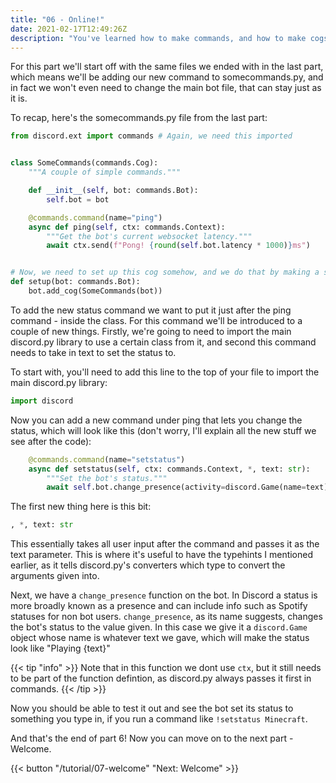 ```yaml
---
title: "06 - Online!"
date: 2021-02-17T12:49:26Z
description: "You've learned how to make commands, and how to make cogs, so now that you know how to use both, let's make something a little more complicated and useful - a command that sets your bot's status."
---
```


For this part we'll start off with the same files we ended with in the last part, which means we'll be adding our new command to somecommands.py, and in fact we won't even need to change the main bot file, that can stay just as it is.

To recap, here's the somecommands.py file from the last part:

```py
from discord.ext import commands # Again, we need this imported


class SomeCommands(commands.Cog):
    """A couple of simple commands."""

    def __init__(self, bot: commands.Bot):
        self.bot = bot

    @commands.command(name="ping")
    async def ping(self, ctx: commands.Context):
        """Get the bot's current websocket latency."""
        await ctx.send(f"Pong! {round(self.bot.latency * 1000)}ms")


# Now, we need to set up this cog somehow, and we do that by making a setup function:
def setup(bot: commands.Bot):
    bot.add_cog(SomeCommands(bot))
```

To add the new status command we want to put it just after the ping command - inside the class. For this command we'll be introduced to a couple of new things. Firstly, we're going to need to import the main discord.py library to use a certain class from it, and second this command needs to take in text to set the status to.

To start with, you'll need to add this line to the top of your file to import the main discord.py library:

```py
import discord
```

Now you can add a new command under ping that lets you change the status, which will look like this (don't worry, I'll explain all the new stuff we see after the code):

```py
    @commands.command(name="setstatus")
    async def setstatus(self, ctx: commands.Context, *, text: str):
        """Set the bot's status."""
        await self.bot.change_presence(activity=discord.Game(name=text))
```

The first new thing here is this bit:
```py
, *, text: str
```

This essentially takes all user input after the command and passes it as the text parameter. This is where it's useful to have the typehints I mentioned earlier, as it tells discord.py's converters which type to convert the arguments given into.

Next, we have a `change_presence` function on the bot. In Discord a status is more broadly known as a presence and can include info such as Spotify statuses for non bot users. `change_presence`, as its name suggests, changes the bot's status to the value given. In this case we give it a `discord.Game` object whose name is whatever text we gave, which will make the status look like "Playing {text}"

{{< tip "info" >}}
Note that in this function we dont use `ctx`, but it still needs to be part of the function defintion, as discord.py always passes it first in commands.
{{< /tip >}}

Now you should be able to test it out and see the bot set its status to something you type in, if you run a command like `!setstatus Minecraft`.

And that's the end of part 6! Now you can move on to the next part - Welcome.

{{< button "/tutorial/07-welcome" "Next: Welcome" >}}
